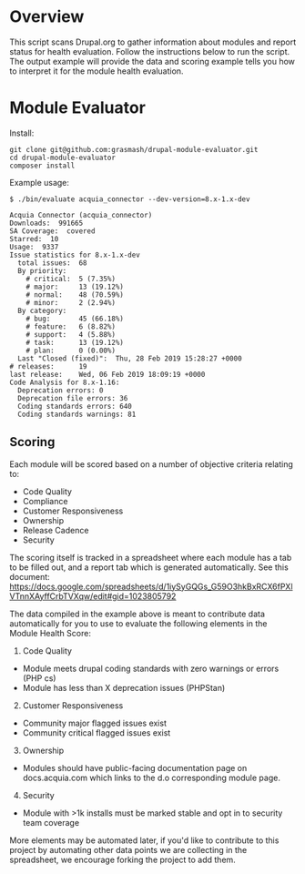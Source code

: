 <!--
[![Build Status](https://travis-ci.org/grasmash/composerize-drupal.svg?branch=master)](https://travis-ci.org/grasmash/composerize-drupal) [![Coverage Status](https://coveralls.io/repos/github/grasmash/composerize-drupal/badge.svg?branch=master)](https://coveralls.io/github/grasmash/composerize-drupal?branch=master) [![Packagist](https://img.shields.io/packagist/v/grasmash/composerize-drupal.svg)](https://packagist.org/packages/grasmash/composerize-drupal)
-->
# Overview
This script scans Drupal.org to gather information about modules and report status for health evaluation. Follow the instructions below to run the script. The output example will provide the data and scoring example tells you how to interpret it for the module health evaluation.

# Module Evaluator

Install:
```
git clone git@github.com:grasmash/drupal-module-evaluator.git
cd drupal-module-evaluator
composer install
```

Example usage:
```
$ ./bin/evaluate acquia_connector --dev-version=8.x-1.x-dev

Acquia Connector (acquia_connector)
Downloads:  991665
SA Coverage:  covered
Starred:  10
Usage:  9337
Issue statistics for 8.x-1.x-dev
  total issues:  68
  By priority:
    # critical:  5 (7.35%)
    # major:     13 (19.12%)
    # normal:    48 (70.59%)
    # minor:     2 (2.94%)
  By category:
    # bug:       45 (66.18%)
    # feature:   6 (8.82%)
    # support:   4 (5.88%)
    # task:      13 (19.12%)
    # plan:      0 (0.00%)
  Last "Closed (fixed)":  Thu, 28 Feb 2019 15:28:27 +0000
# releases:      19
last release:    Wed, 06 Feb 2019 18:09:19 +0000
Code Analysis for 8.x-1.16:
  Deprecation errors: 0
  Deprecation file errors: 36
  Coding standards errors: 640
  Coding standards warnings: 81
```

## Scoring
Each module will be scored based on a number of objective criteria relating to:
- Code Quality
- Compliance
- Customer Responsiveness
- Ownership
- Release Cadence
- Security

The scoring itself is tracked in a spreadsheet where each module has a tab to be filled out, and a report tab which is generated automatically. See this document:
https://docs.google.com/spreadsheets/d/1iySyGQGs_G59O3hkBxRCX6fPXlVTnnXAyffCrbTVXqw/edit#gid=1023805792

The data compiled in the example above is meant to contribute data automatically for you to use to evaluate the following elements in the Module Health Score:

1. Code Quality
- Module meets drupal coding standards with zero warnings or errors (PHP cs)
- Module has less than X deprecation issues (PHPStan)

2. Customer Responsiveness
- Community major flagged issues exist
- Community critical flagged issues exist

3. Ownership
- Modules should have public-facing documentation page on docs.acquia.com which links to the d.o corresponding module page.

4. Security
- Module with >1k installs must be marked stable and opt in to security team coverage

More elements may be automated later, if you'd like to contribute to this project by automating other data points we are collecting in the spreadsheet, we encourage forking the project to add them.
